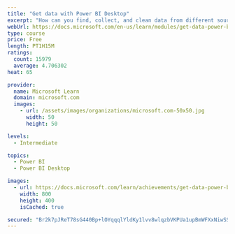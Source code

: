 ```yaml
---
title: "Get data with Power BI Desktop"
excerpt: "How can you find, collect, and clean data from different sources? Power BI is a tool for making sense of your data. You will learn tricks to make data-gathering easier."
webUrl: https://docs.microsoft.com/en-us/learn/modules/get-data-power-bi/
type: course
price: Free
length: PT1H15M
ratings:
  count: 15979
  average: 4.706302
heat: 65

provider:
  name: Microsoft Learn
  domain: microsoft.com
  images:
    - url: /assets/images/organizations/microsoft.com-50x50.jpg
      width: 50
      height: 50

levels:
  - Intermediate

topics:
  - Power BI
  - Power BI Desktop

images:
  - url: https://docs.microsoft.com/learn/achievements/get-data-power-bi-desktop-social.png
    width: 800
    height: 400
    isCached: true

secured: "Br2k7pJReT78sG440Bp+lOYqqqlYldKy1lvv8wlqzbVKPUa1upBmWFXxNiwSSE3f1MB7rOorj1W4RhcD70KgJ4EASzoehblsODXRCVliiNXnTarHL4SYDgNV+VloXinIAlfDOsFzyhhryvhbDEmuqeDbZB9tLk3GbyAXEWtmiiojIjPwTRao2C5gYZxlKheFBfWYVyGWobIUGbOiKuuZGwaXhlXTf1WlK7ZzF9M9WSBRwr8OqpOaJbdLKzwpYuj57loXbsN/PIBqBDuwlnM9nN8FsL8/i6hoJYIveqAnPpG0uP4ZPjrni3gIpZDn9rSGesFKtC8eYjuTDIL3KE++/S+ygHGFrRQ1P2GaGB0lsV4dANcBFFBv1PlT4CwVPjwMOz43bIs4w/L0VZY7Rle9/ssPhxqL93v6zNP6LIS0rCTTLgf6CRf86T4dvxA7s/Br;m1R54IUCtGAJxPlSemRcjA=="
---
```


